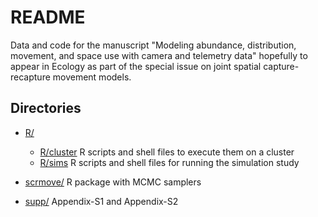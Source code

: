 # README

Data and code for the manuscript "Modeling abundance, distribution, movement, and space  use with camera and telemetry data" hopefully to appear in Ecology as part of the special issue on joint spatial capture-recapture movement models.

## Directories

- [R/](R/)
  * [R/cluster](R/cluster) R scripts and shell files to execute them on a cluster
  * [R/sims](R/sims) R scripts and shell files for running the simulation study
  
- [scrmove/](scrmove/) R package with MCMC samplers

- [supp/](supp/) Appendix-S1 and Appendix-S2


